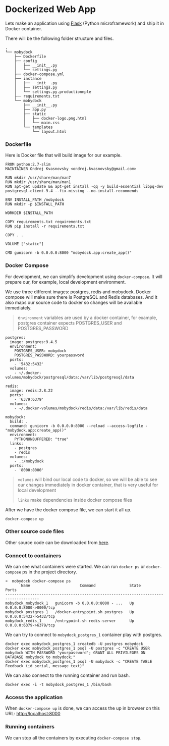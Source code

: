 # Dockerized Web App

Lets make an application using [Flask](http://flask.pocoo.org) \(Python microframework\) and ship it in Docker container.

There will be the following folder structure and files.

```
.
└── mobydock
    ├── Dockerfile
    ├── config
    │   ├── __init__.py
    │   └── settings.py
    ├── docker-compose.yml
    ├── instance
    │   ├── __init__.py
    │   ├── settings.py
    │   └── settings.py.productionnple
    ├── requirements.txt
    └── mobydock
        ├── __init__.py
        ├── app.py
        ├── static
        │   ├── docker-logo.png.html
        │   └── main.css
        └── templates
            └── layout.html
```

### Dockerfile

Here is Docker file that will build image for our example.

```
FROM python:2.7-slim
MAINTAINER Ondrej Kvasnovsky <ondrej.kvasnovsky@gmail.com>

RUN mkdir /usr/share/man/man7
RUN mkdir /usr/share/man/man1
RUN apt-get update && apt-get install -qq -y build-essential libpq-dev postgresql-client-9.4 --fix-missing --no-install-recommends

ENV INSTALL_PATH /mobydock
RUN mkdir -p $INSTALL_PATH

WORKDIR $INSTALL_PATH

COPY requirements.txt requirements.txt
RUN pip install -r requirements.txt

COPY . .

VOLUME ["static"]

CMD gunicorn -b 0.0.0.0:8000 "mobydock.app:create_app()"
```

### Docker Compose

For development, we can simplify development using `docker-compose`. It will prepare our, for example, local development environment.

We use three different images: postgres, redis and mobydock. Docker compose will make sure there is PostgreSQL and Redis databases. And it also maps our source code to docker so changes will be available immediately.

> e`nvironment` variables are used by a docker container, for example, postgres container expects POSTGRES\_USER and POSTGRES\_PASSWORD

```
postgres:
  image: postgres:9.4.5
  environment:
    POSTGRES_USER: mobydock
    POSTGRES_PASSWORD: yourpassword
  ports:
    - '5432:5432'
  volumes:
    - ~/.docker-volumes/mobydock/postgresql/data:/var/lib/postgresql/data

redis:
  image: redis:2.8.22
  ports:
    - '6379:6379'
  volumes:
    - ~/.docker-volumes/mobydock/redis/data:/var/lib/redis/data

mobydock:
  build: .
  command: gunicorn -b 0.0.0.0:8000 --reload --access-logfile - "mobydock.app:create_app()"
  environment:
    PYTHONUNBUFFERED: "true"
  links:
    - postgres
    - redis
  volumes:
    - .:/mobydock
  ports:
    - '8000:8000'
```

> `volumes` will bind our local code to docker, so we will be able to see our changes immediately in docker container, that is very useful for local development
>
> `links` make dependencies inside docker compose files

After we have the docker compose file, we can start it all up.

```
docker-compose up
```

### Other source code files

Other source code can be downloaded from [here](https://www.dropbox.com/sh/5l400rrycpe81m5/AACRcys5LusPrgYJchdvKWWla?dl=0).

### Connect to containers

We can see what containers were started. We can run `docker ps` or `docker-compose` ps in the project directory.

```
➜  mobydock docker-compose ps
       Name                      Command               State           Ports
-------------------------------------------------------------------------------------
mobydock_mobydock_1   gunicorn -b 0.0.0.0:8000 - ...   Up      0.0.0.0:8000->8000/tcp
mobydock_postgres_1   /docker-entrypoint.sh postgres   Up      0.0.0.0:5432->5432/tcp
mobydock_redis_1      /entrypoint.sh redis-server      Up      0.0.0.0:6379->6379/tcp
```

We can try to connect to `mobydock_postgres_1` container play with postgres.

```
docker exec mobydock_postgres_1 createdb -U postgres mobydock
docker exec mobydock_postgres_1 psql -U postgres -c "CREATE USER mobydock WITH PASSWORD 'yourpassword'; GRANT ALL PRIVILEGES ON DATABASE mobydock to mobydock;"
docker exec mobydock_postgres_1 psql -U mobydock -c "CREATE TABLE Feedback (id serial, message text)"
```

We can also connect to the running container and run bash.

```
docker exec -i -t mobydock_postgres_1 /bin/bash
```

### Access the application

When `docker-compose up` is done, we can access the up in browser on this URL: [http://localhost:8000](http://localhost:8000)

### Running containers

We can stop all the containers by executing `docker-compose stop`.

